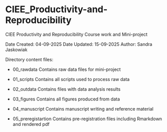 # CIEE_Productivity-and-Reproducibility
CIEE Productivity and Reproducibility Course work and Mini-project

Date Created: 04-09-2025
Date Updated: 15-09-2025
Author: Sandra Jaskowiak

Directory content files:
 - 00_rawdata
   Contains raw data files for mini-project
   
 - 01_scripts
   Contains all scripts used to process raw data
   
 - 02_outdata
   Contains files with data analysis results
   
 - 03_figures
   Contains all figures produced from data
   
 - 04_manuscript
   Contains manuscript writing and reference material
   
 - 05_preregistartion
   Contains pre-registration files including Rmarkdown and rendered pdf
   
   